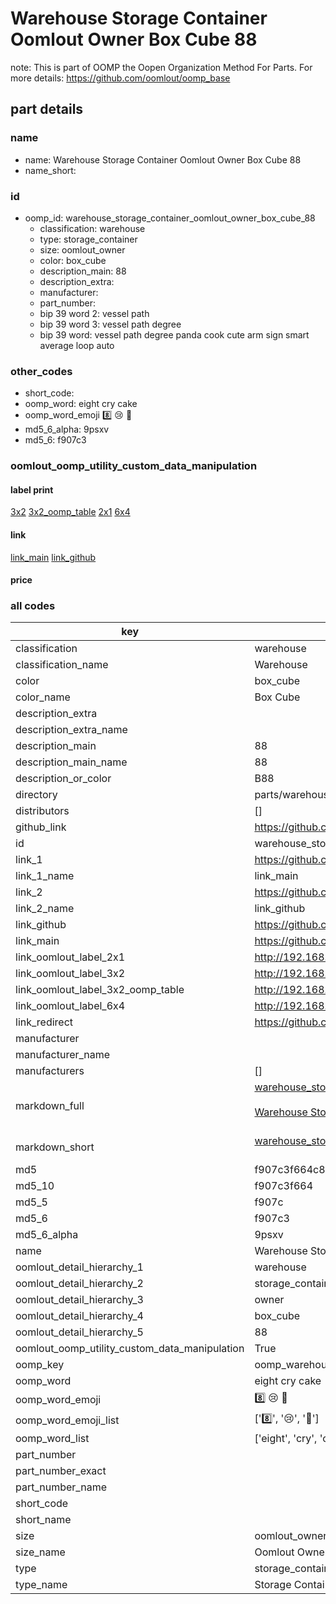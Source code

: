 # Warehouse Storage Container Oomlout Owner Box Cube 88  

note: This is part of OOMP the Oopen Organization Method For Parts. For more details: https://github.com/oomlout/oomp_base

##  part details
  







### name
* name: Warehouse Storage Container Oomlout Owner Box Cube 88
* name_short: 
### id
* oomp_id: warehouse_storage_container_oomlout_owner_box_cube_88
  * classification: warehouse
  * type: storage_container
  * size: oomlout_owner
  * color: box_cube
  * description_main: 88
  * description_extra: 
  * manufacturer: 
  * part_number: 
  * bip 39 word 2: vessel path
  * bip 39 word 3: vessel path degree
  * bip 39 word: vessel path degree panda cook cute arm sign smart average loop auto

### other_codes
* short_code: 
* oomp_word: eight cry cake
* oomp_word_emoji :eight: :cry: :cake:
* md5_6_alpha: 9psxv
* md5_6: f907c3






### oomlout_oomp_utility_custom_data_manipulation
#### label print
[3x2](http://192.168.1.245:1112/?label=oomp%209psxv)
[3x2_oomp_table](http://192.168.1.108:1112/?label=oomp%209psxv)
[2x1](http://192.168.1.242:1112/?label=oomp%209psxv)
[6x4](http://192.168.1.55:1112/?label=oomp%209psxv)    

#### link

[link_main](https://github.com/oomlout/oomlout_oomp_version_1_messy/tree/main/parts/warehouse_storage_container_oomlout_owner_box_cube_88) [link_github](https://github.com/oomlout/oomlout_oomp_version_1_messy/tree/main/parts/warehouse_storage_container_oomlout_owner_box_cube_88)                             

#### price







### all codes 
| key | value |  
| --- | --- |  
| classification | warehouse |  
| classification_name | Warehouse |  
| color | box_cube |  
| color_name | Box Cube |  
| description_extra |  |  
| description_extra_name |  |  
| description_main | 88 |  
| description_main_name | 88 |  
| description_or_color | B88 |  
| directory | parts/warehouse_storage_container_oomlout_owner_box_cube_88 |  
| distributors | [] |  
| github_link | https://github.com/oomlout/oomlout_oomp_part_src/tree/main/parts/warehouse_storage_container_oomlout_owner_box_cube_88 |  
| id | warehouse_storage_container_oomlout_owner_box_cube_88 |  
| link_1 | https://github.com/oomlout/oomlout_oomp_version_1_messy/tree/main/parts/warehouse_storage_container_oomlout_owner_box_cube_88 |  
| link_1_name | link_main |  
| link_2 | https://github.com/oomlout/oomlout_oomp_version_1_messy/tree/main/parts/warehouse_storage_container_oomlout_owner_box_cube_88 |  
| link_2_name | link_github |  
| link_github | https://github.com/oomlout/oomlout_oomp_version_1_messy/tree/main/parts/warehouse_storage_container_oomlout_owner_box_cube_88 |  
| link_main | https://github.com/oomlout/oomlout_oomp_version_1_messy/tree/main/parts/warehouse_storage_container_oomlout_owner_box_cube_88 |  
| link_oomlout_label_2x1 | http://192.168.1.242:1112/?label=oomp%209psxv |  
| link_oomlout_label_3x2 | http://192.168.1.245:1112/?label=oomp%209psxv |  
| link_oomlout_label_3x2_oomp_table | http://192.168.1.108:1112/?label=oomp%209psxv |  
| link_oomlout_label_6x4 | http://192.168.1.55:1112/?label=oomp%209psxv |  
| link_redirect | https://github.com/oomlout/oomlout_oomp_version_1_messy/tree/main/parts/warehouse_storage_container_oomlout_owner_box_cube_88 |  
| manufacturer |  |  
| manufacturer_name |  |  
| manufacturers | [] |  
| markdown_full | [warehouse_storage_container_oomlout_owner_box_cube_88](none)<br>[](none)<br>[Warehouse Storage Container Oomlout Owner Box Cube 88](none)<br><br> |  
| markdown_short | [warehouse_storage_container_oomlout_owner_box_cube_88](none)<br><br> |  
| md5 | f907c3f664c84174da97d9f673a83f98 |  
| md5_10 | f907c3f664 |  
| md5_5 | f907c |  
| md5_6 | f907c3 |  
| md5_6_alpha | 9psxv |  
| name | Warehouse Storage Container Oomlout Owner Box Cube 88 |  
| oomlout_detail_hierarchy_1 | warehouse |  
| oomlout_detail_hierarchy_2 | storage_container |  
| oomlout_detail_hierarchy_3 | owner |  
| oomlout_detail_hierarchy_4 | box_cube |  
| oomlout_detail_hierarchy_5 | 88 |  
| oomlout_oomp_utility_custom_data_manipulation | True |  
| oomp_key | oomp_warehouse_storage_container_oomlout_owner_box_cube_88 |  
| oomp_word | eight cry cake |  
| oomp_word_emoji | :eight: :cry: :cake: |  
| oomp_word_emoji_list | [':eight:', ':cry:', ':cake:'] |  
| oomp_word_list | ['eight', 'cry', 'cake'] |  
| part_number |  |  
| part_number_exact |  |  
| part_number_name |  |  
| short_code |  |  
| short_name |  |  
| size | oomlout_owner |  
| size_name | Oomlout Owner |  
| type | storage_container |  
| type_name | Storage Container |  
